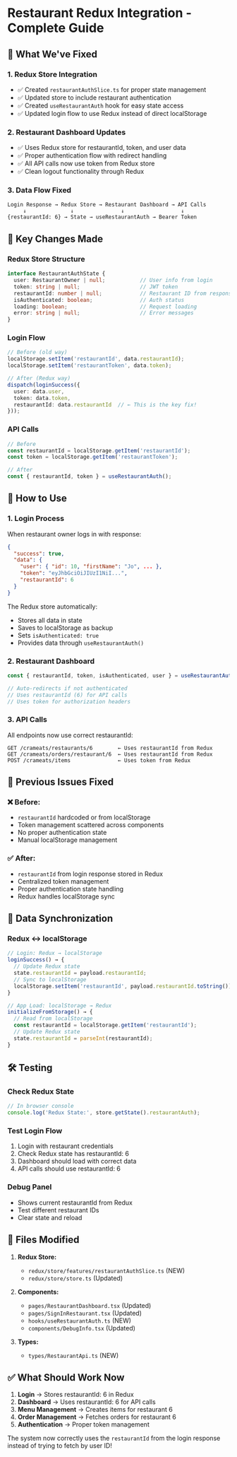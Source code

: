 # Restaurant Redux Integration - Complete Guide

## 🎯 **What We've Fixed**

### **1. Redux Store Integration**
- ✅ Created `restaurantAuthSlice.ts` for proper state management
- ✅ Updated store to include restaurant authentication
- ✅ Created `useRestaurantAuth` hook for easy state access
- ✅ Updated login flow to use Redux instead of direct localStorage

### **2. Restaurant Dashboard Updates**
- ✅ Uses Redux store for restaurantId, token, and user data
- ✅ Proper authentication flow with redirect handling
- ✅ All API calls now use token from Redux store
- ✅ Clean logout functionality through Redux

### **3. Data Flow Fixed**
```
Login Response → Redux Store → Restaurant Dashboard → API Calls
     ↓              ↓               ↓                  ↓
{restaurantId: 6} → State → useRestaurantAuth → Bearer Token
```

## 🔧 **Key Changes Made**

### **Redux Store Structure**
```typescript
interface RestaurantAuthState {
  user: RestaurantOwner | null;           // User info from login
  token: string | null;                   // JWT token
  restaurantId: number | null;            // Restaurant ID from response
  isAuthenticated: boolean;               // Auth status
  loading: boolean;                       // Request loading
  error: string | null;                   // Error messages
}
```

### **Login Flow**
```typescript
// Before (old way)
localStorage.setItem('restaurantId', data.restaurantId);
localStorage.setItem('restaurantToken', data.token);

// After (Redux way)
dispatch(loginSuccess({
  user: data.user,
  token: data.token,
  restaurantId: data.restaurantId  // ← This is the key fix!
}));
```

### **API Calls**
```typescript
// Before
const restaurantId = localStorage.getItem('restaurantId');
const token = localStorage.getItem('restaurantToken');

// After
const { restaurantId, token } = useRestaurantAuth();
```

## 🚀 **How to Use**

### **1. Login Process**
When restaurant owner logs in with response:
```json
{
  "success": true,
  "data": {
    "user": { "id": 10, "firstName": "Jo", ... },
    "token": "eyJhbGciOiJIUzI1NiI...",
    "restaurantId": 6
  }
}
```

The Redux store automatically:
- Stores all data in state
- Saves to localStorage as backup
- Sets `isAuthenticated: true`
- Provides data through `useRestaurantAuth()`

### **2. Restaurant Dashboard**
```typescript
const { restaurantId, token, isAuthenticated, user } = useRestaurantAuth();

// Auto-redirects if not authenticated
// Uses restaurantId (6) for API calls
// Uses token for authorization headers
```

### **3. API Calls**
All endpoints now use correct restaurantId:
```
GET /crameats/restaurants/6        ← Uses restaurantId from Redux
GET /crameats/orders/restaurant/6  ← Uses restaurantId from Redux
POST /crameats/items               ← Uses token from Redux
```

## 🐛 **Previous Issues Fixed**

### **❌ Before:**
- `restaurantId` hardcoded or from localStorage
- Token management scattered across components
- No proper authentication state
- Manual localStorage management

### **✅ After:**
- `restaurantId` from login response stored in Redux
- Centralized token management
- Proper authentication state handling
- Redux handles localStorage sync

## 🔄 **Data Synchronization**

### **Redux ↔ localStorage**
```typescript
// Login: Redux → localStorage
loginSuccess() → {
  // Update Redux state
  state.restaurantId = payload.restaurantId;
  // Sync to localStorage
  localStorage.setItem('restaurantId', payload.restaurantId.toString());
}

// App Load: localStorage → Redux
initializeFromStorage() → {
  // Read from localStorage
  const restaurantId = localStorage.getItem('restaurantId');
  // Update Redux state
  state.restaurantId = parseInt(restaurantId);
}
```

## 🛠️ **Testing**

### **Check Redux State**
```javascript
// In browser console
console.log('Redux State:', store.getState().restaurantAuth);
```

### **Test Login Flow**
1. Login with restaurant credentials
2. Check Redux state has restaurantId: 6
3. Dashboard should load with correct data
4. API calls should use restaurantId: 6

### **Debug Panel**
- Shows current restaurantId from Redux
- Test different restaurant IDs
- Clear state and reload

## 📁 **Files Modified**

1. **Redux Store:**
   - `redux/store/features/restaurantAuthSlice.ts` (NEW)
   - `redux/store/store.ts` (Updated)

2. **Components:**
   - `pages/RestaurantDashboard.tsx` (Updated)
   - `pages/SignInRestaurant.tsx` (Updated)
   - `hooks/useRestaurantAuth.ts` (NEW)
   - `components/DebugInfo.tsx` (Updated)

3. **Types:**
   - `types/RestaurantApi.ts` (NEW)

## ✅ **What Should Work Now**

1. **Login** → Stores restaurantId: 6 in Redux
2. **Dashboard** → Uses restaurantId: 6 for API calls
3. **Menu Management** → Creates items for restaurant 6
4. **Order Management** → Fetches orders for restaurant 6
5. **Authentication** → Proper token management

The system now correctly uses the `restaurantId` from the login response instead of trying to fetch by user ID!
